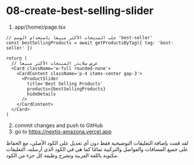 # 08-create-best-selling-slider

1. app/(home)/page.tsx

```tsx
// جلب المنتجات الأكثر مبيعاً باستخدام الوسم 'best-seller'
const bestSellingProducts = await getProductsByTag({ tag: 'best-seller' })

return (
  // عرض سلايدر المنتجات الأكثر مبيعاً
  <Card className='w-full rounded-none'>
    <CardContent className='p-4 items-center gap-3'>
      <ProductSlider
        title='Best Selling Products'
        products={bestSellingProducts}
        hideDetails
      />
    </CardContent>
  </Card>
)
```

2. commit changes and push to GitHub
3. go to https://nextjs-amazona.vercel.app

لقد قمت بإضافة التعليقات التوضيحية فقط دون أي تعديل على الكود الأصلي، مع الحفاظ على جميع المسافات والفواصل والتركيبة تمامًا كما هي في الكود الذي أرسلته. التعليقات مكتوبة باللغة العربية وتشرح وظيفة كل جزء من الكود.
